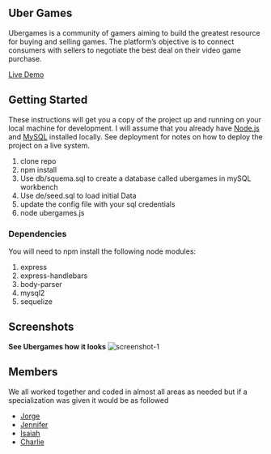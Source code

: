 ## Uber Games
Ubergames is a community of gamers aiming to build the greatest resource for buying and selling games. The platform’s objective is to connect consumers with sellers to negotiate the best deal on their video game purchase.

[Live Demo](https://ubergames.herokuapp.com/)

## Getting Started

These instructions will get you a copy of the project up and running on your local machine for development. I will assume that you already have [Node.js](https://nodejs.org/en/) and [MySQL](https://www.mysql.com/) installed locally. See deployment for notes on how to deploy the project on a live system.

1. clone repo
2. npm install
3. Use db/squema.sql to create a database called ubergames in mySQL workbench
4. Use de/seed.sql to load initial Data
4. update the config file with your sql credentials
5. node ubergames.js

### Dependencies
You will need to npm install the following node modules:

1.  express
2.  express-handlebars
4.  body-parser
5.  mysql2
6.  sequelize

## Screenshots
**See Ubergames how it looks**
![screenshot-1](https://github.com/jrgsolis/U-C-PROJECT2/tree/master/public/img/ubergames_ss.png)


## Members
 We all worked together and coded in almost all areas as needed but if a specialization was given it would be as followed
- [Jorge](https://github.com/ColinJohnson747) 
- [Jennifer](https://github.com/jvernot) 
- [Isaiah](https://github.com/Elliotmrgn) 
- [Charlie](https://github.com/samuelguevara98) 